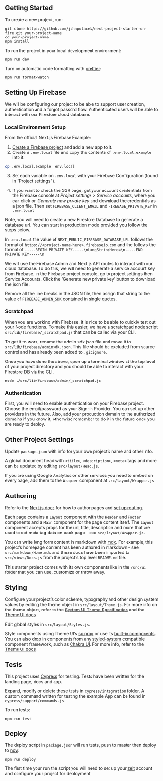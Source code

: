 ## Getting Started

To create a new project, run:

```
git clone https://github.com/johnpolacek/next-project-starter-on-fire.git your-project-name
cd your-project-name
npm install
```

To run the project in your local development environment:

```
npm run dev
```

Turn on automatic code formatting with [prettier](https://prettier.io/):

```
npm run format-watch
```

## Setting Up Firebase

We will be configuring our project to be able to support user creation, authentication and a forgot passord flow. Authenticated users will be able to interact with our Firestore cloud database.

### Local Environment Setup

From the official Next.js Firebase Example:

1. [Create a Firebase project](https://console.firebase.google.com/u/0/) and add a new app to it.
2. Create a `.env.local` file and copy the contents of `.env.local.example` into it:

```bash
cp .env.local.example .env.local
```

3. Set each variable on `.env.local` with your Firebase Configuration (found in "Project settings").

4. If you want to check the SSR page, get your account credentials from the Firebase console at _Project settings > Service accounts_, where you can click on _Generate new private key_ and download the credentials as a json file. Then set `FIREBASE_CLIENT_EMAIL` and `FIREBASE_PRIVATE_KEY` in `.env.local`

Note, you will need to create a new Firestore Database to generate a database url. You can start in production mode provided you follow the steps below.

In `.env.local` the value of `NEXT_PUBLIC_FIREBASE_DATABASE_URL` follows the format of `https://<project-name-here>.firebaseio.com` and the follows the format of `-----BEGIN PRIVATE KEY-----\nLongStringHere=\n-----END PRIVATE KEY-----\n`

We will use the Firebase Admin and Next.js API routes to interact with our cloud database. To do this, we will need to generate a service account key from Firebase. In the Firebase project console, go to project settings then Service Accounts. Click the ‘Generate new private key’ button to download the json file. 

Remove all the line breaks in the JSON file, then assign that string to the value of `FIREBASE_ADMIN_SDK` contained in single quotes.

### Scratchpad

When you are working with Firebase, it is nice to be able to quickly test out your Node functions. To make this easier, we have a scratchpad node script `src/lib/firebase/_scratchpad.js` that can be called via your CLI.

To get it to work, rename the admin sdk json file and move it to `src/lib/firebase/adminsdk.json`. This file should be excluded from source control and has already been added to `.gitignore`.

Once you have done the above, open up a terminal window at the top level of your project directory and you should be able to interact with your Firestore DB via the CLI.

```
node ./src/lib/firebase/admin/_scratchpad.js
```

### Authentication

First, you will need to enable authentication on your Firebase project. Choose the email/password as your Sign-in Provider. You can set up other providers in the future. Also, add your production domain to the authorized domains if you know it, otherwise remember to do it in the future once you are ready to deploy.


## Other Project Settings

Update `package.json` with info for your own project’s name and other info.

A global document head with `<title>`, `<description>`, `<meta>` tags and more can be updated by editing `src/layout/Head.js`.

If you are using Google Analytics or other services you need to embed on every page, add them to the `Wrapper` component at `src/layout/Wrapper.js`

## Authoring

Refer to the [Next.js docs](https://nextjs.org/docs/basic-features/pages) for how to author pages and [set up routing](https://nextjs.org/docs/routing/introduction).

Each page contains a `Layout` component with the `Header` and `Footer` components and a `Main` component for the page content itself. The `Layout` component accepts props for the url, title, description and more that are used to set meta tag data on each page - see `src/layout/Wrapper.js`.

You can write long form content in markdown with [mdx](https://mdxjs.com/). For example, this project’s homepage content has been authored in markdown - see `src/markdown/Home.mdx` and these docs have been imported to `src/views/Docs.js` from the project’s top level `README.md` file.

This starter project comes with its own components like in the `/src/ui` folder that you can use, customize or throw away.


## Styling

Configure your project’s color scheme, typography and other design system values by editing the theme object in `src/layout/Theme.js`. For more info on the theme object, refer to the [System UI Theme Specification](https://system-ui.com/theme/) and the [Theme UI docs](https://theme-ui.com/theming).

Edit global styles in `src/layout/Styles.js`.

Style components using Theme UI’s [sx prop](https://theme-ui.com/sx-prop) or use its [built-in components](https://theme-ui.com/components). You can also drop in components from any [styled-system](https://styled-system.com/) compatible component framework, such as [Chakra UI](https://chakra-ui.com/). For more info, refer to the [Theme UI docs](https://theme-ui.com/theming).

## Tests

This project uses [Cypress](https://www.cypress.io/) for testing. Tests have been written for the landing page, docs and app.

Expand, modify or delete these tests in `cypress/integration` folder. A custom command written for testing the example App can be found in `cypress/support/commands.js`

To run tests:

```
npm run test
```

## Deploy

The deploy script in `package.json` will run tests, push to master then deploy to [now](https://github.com/zeit/now).

```
npm run deploy
```

The first time your run the script you will need to set up your [zeit](https://zeit.co) account and configure your project for deployment.
